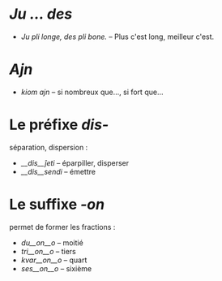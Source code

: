 # *Ju … des*

- *Ju pli longe, des pli bone.* – Plus c'est long, meilleur c'est.
 

# *Ajn*

- *kiom ajn* – si nombreux que…, si fort que…
 

# Le préfixe *dis-*

séparation, dispersion :

- *__dis__ĵeti* – éparpiller, disperser
- *__dis__sendi* – émettre
 

# Le suffixe *-on*

permet de former les fractions :

- *du__on__o*   – moitié
- *tri__on__o*  – tiers
- *kvar__on__o* – quart
- *ses__on__o*  – sixième